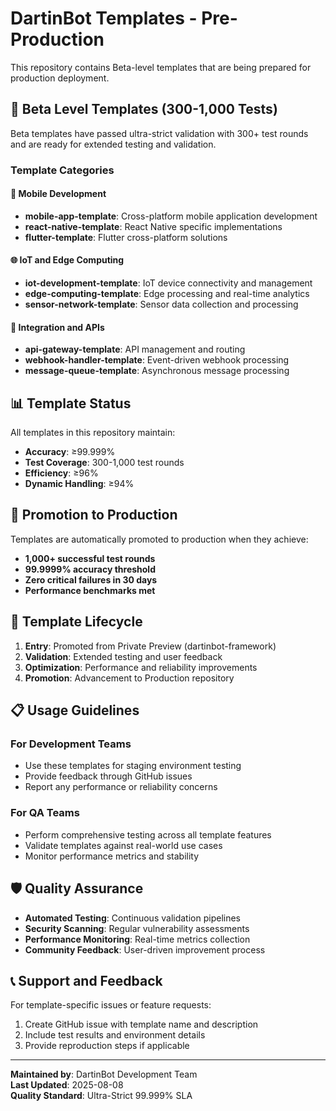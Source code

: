 # DartinBot Templates - Pre-Production

This repository contains Beta-level templates that are being prepared for production deployment.

## 🧪 Beta Level Templates (300-1,000 Tests)

Beta templates have passed ultra-strict validation with 300+ test rounds and are ready for extended testing and validation.

### Template Categories

#### 📱 Mobile Development
- **mobile-app-template**: Cross-platform mobile application development
- **react-native-template**: React Native specific implementations
- **flutter-template**: Flutter cross-platform solutions

#### 🌐 IoT and Edge Computing
- **iot-development-template**: IoT device connectivity and management
- **edge-computing-template**: Edge processing and real-time analytics
- **sensor-network-template**: Sensor data collection and processing

#### 🔗 Integration and APIs
- **api-gateway-template**: API management and routing
- **webhook-handler-template**: Event-driven webhook processing
- **message-queue-template**: Asynchronous message processing

## 📊 Template Status

All templates in this repository maintain:
- **Accuracy**: ≥99.999%
- **Test Coverage**: 300-1,000 test rounds
- **Efficiency**: ≥96%
- **Dynamic Handling**: ≥94%

## 🚀 Promotion to Production

Templates are automatically promoted to production when they achieve:
- **1,000+ successful test rounds**
- **99.9999% accuracy threshold**
- **Zero critical failures in 30 days**
- **Performance benchmarks met**

## 🔄 Template Lifecycle

1. **Entry**: Promoted from Private Preview (dartinbot-framework)
2. **Validation**: Extended testing and user feedback
3. **Optimization**: Performance and reliability improvements
4. **Promotion**: Advancement to Production repository

## 📋 Usage Guidelines

### For Development Teams
- Use these templates for staging environment testing
- Provide feedback through GitHub issues
- Report any performance or reliability concerns

### For QA Teams
- Perform comprehensive testing across all template features
- Validate templates against real-world use cases
- Monitor performance metrics and stability

## 🛡️ Quality Assurance

- **Automated Testing**: Continuous validation pipelines
- **Security Scanning**: Regular vulnerability assessments
- **Performance Monitoring**: Real-time metrics collection
- **Community Feedback**: User-driven improvement process

## 📞 Support and Feedback

For template-specific issues or feature requests:
1. Create GitHub issue with template name and description
2. Include test results and environment details
3. Provide reproduction steps if applicable

---

**Maintained by**: DartinBot Development Team  
**Last Updated**: 2025-08-08  
**Quality Standard**: Ultra-Strict 99.999% SLA
